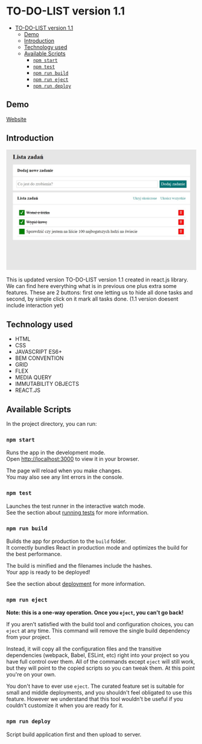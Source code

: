 # TO-DO-LIST version 1.1

- [TO-DO-LIST version 1.1](#to-do-list-version-11)
  - [Demo](#demo)
  - [Introduction](#introduction)
  - [Technology used](#technology-used)
  - [Available Scripts](#available-scripts)
    - [`npm start`](#npm-start)
    - [`npm test`](#npm-test)
    - [`npm run build`](#npm-run-build)
    - [`npm run eject`](#npm-run-eject)
    - [`npm run deploy`](#npm-run-deploy)

## Demo

[Website](https://przemek0000.github.io/Module-8/)

## Introduction

![titleImage](public/to-do-list.jpg)

This is updated version TO-DO-LIST version 1.1 created in react.js library. We can find here everything what is in previous one plus extra some features. These are 2 buttons: first one letting us to hide all done tasks and second, by simple click on it mark all tasks done. (1.1 version doesent include interaction yet)

## Technology used

- HTML
- CSS
- JAVASCRIPT ES6+
- BEM CONVENTION
- GRID
- FLEX
- MEDIA QUERY
- IMMUTABILITY OBJECTS
- REACT.JS

## Available Scripts

In the project directory, you can run:

### `npm start`

Runs the app in the development mode.\
Open [http://localhost:3000](http://localhost:3000) to view it in your browser.

The page will reload when you make changes.\
You may also see any lint errors in the console.

### `npm test`

Launches the test runner in the interactive watch mode.\
See the section about [running tests](https://facebook.github.io/create-react-app/docs/running-tests) for more information.

### `npm run build`

Builds the app for production to the `build` folder.\
It correctly bundles React in production mode and optimizes the build for the best performance.

The build is minified and the filenames include the hashes.\
Your app is ready to be deployed!

See the section about [deployment](https://facebook.github.io/create-react-app/docs/deployment) for more information.

### `npm run eject`

**Note: this is a one-way operation. Once you `eject`, you can't go back!**

If you aren't satisfied with the build tool and configuration choices, you can `eject` at any time. This command will remove the single build dependency from your project.

Instead, it will copy all the configuration files and the transitive dependencies (webpack, Babel, ESLint, etc) right into your project so you have full control over them. All of the commands except `eject` will still work, but they will point to the copied scripts so you can tweak them. At this point you're on your own.

You don't have to ever use `eject`. The curated feature set is suitable for small and middle deployments, and you shouldn't feel obligated to use this feature. However we understand that this tool wouldn't be useful if you couldn't customize it when you are ready for it.

### `npm run deploy`

Script build application first and then upload to server. 
